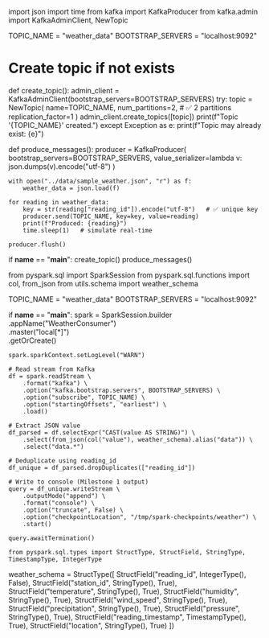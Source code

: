 import json
import time
from kafka import KafkaProducer
from kafka.admin import KafkaAdminClient, NewTopic

TOPIC_NAME = "weather_data"
BOOTSTRAP_SERVERS = "localhost:9092"

# Create topic if not exists
def create_topic():
    admin_client = KafkaAdminClient(bootstrap_servers=BOOTSTRAP_SERVERS)
    try:
        topic = NewTopic(
            name=TOPIC_NAME,
            num_partitions=2,        # ✅ 2 partitions
            replication_factor=1
        )
        admin_client.create_topics([topic])
        print(f"Topic '{TOPIC_NAME}' created.")
    except Exception as e:
        print(f"Topic may already exist: {e}")

def produce_messages():
    producer = KafkaProducer(
        bootstrap_servers=BOOTSTRAP_SERVERS,
        value_serializer=lambda v: json.dumps(v).encode("utf-8")
    )

    with open("../data/sample_weather.json", "r") as f:
        weather_data = json.load(f)

    for reading in weather_data:
        key = str(reading["reading_id"]).encode("utf-8")   # ✅ unique key
        producer.send(TOPIC_NAME, key=key, value=reading)
        print(f"Produced: {reading}")
        time.sleep(1)   # simulate real-time

    producer.flush()

if __name__ == "__main__":
    create_topic()
    produce_messages()
    
from pyspark.sql import SparkSession
from pyspark.sql.functions import col, from_json
from utils.schema import weather_schema

TOPIC_NAME = "weather_data"
BOOTSTRAP_SERVERS = "localhost:9092"

if __name__ == "__main__":
    spark = SparkSession.builder \
        .appName("WeatherConsumer") \
        .master("local[*]") \
        .getOrCreate()

    spark.sparkContext.setLogLevel("WARN")

    # Read stream from Kafka
    df = spark.readStream \
        .format("kafka") \
        .option("kafka.bootstrap.servers", BOOTSTRAP_SERVERS) \
        .option("subscribe", TOPIC_NAME) \
        .option("startingOffsets", "earliest") \
        .load()

    # Extract JSON value
    df_parsed = df.selectExpr("CAST(value AS STRING)") \
        .select(from_json(col("value"), weather_schema).alias("data")) \
        .select("data.*")

    # Deduplicate using reading_id
    df_unique = df_parsed.dropDuplicates(["reading_id"])

    # Write to console (Milestone 1 output)
    query = df_unique.writeStream \
        .outputMode("append") \
        .format("console") \
        .option("truncate", False) \
        .option("checkpointLocation", "/tmp/spark-checkpoints/weather") \
        .start()

    query.awaitTermination()

    from pyspark.sql.types import StructType, StructField, StringType, TimestampType, IntegerType

weather_schema = StructType([
    StructField("reading_id", IntegerType(), False),
    StructField("station_id", StringType(), True),
    StructField("temperature", StringType(), True),
    StructField("humidity", StringType(), True),
    StructField("wind_speed", StringType(), True),
    StructField("precipitation", StringType(), True),
    StructField("pressure", StringType(), True),
    StructField("reading_timestamp", TimestampType(), True),
    StructField("location", StringType(), True)
])

    
